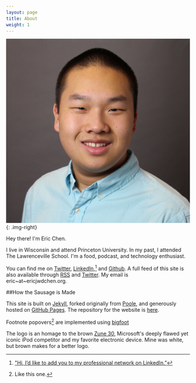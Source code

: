 ```yaml
---
layout: page
title: About
weight: 1
---
```


![Eric Chen headshot](/assets/2015/01/headshot-eric-chen.jpg){: .img-right}

Hey there! I'm Eric Chen.

I live in Wisconsin and attend Princeton University. In my past, I attended The Lawrenceville School. I'm a food, podcast, and technology enthusiast.

You can find me on [Twitter](https://twitter.com/ericjwdchen), [LinkedIn](https://www.linkedin.com/in/ericjwdchen),[^1] and [Github](https://github.com/ericjwdchen). A full feed of this site is also available through [RSS](http://ericjwdchen.org/rss.xml) and [Twitter](https://twitter.com/ericjwdchen_org). My email is eric~at~ericjwdchen.org.

##How the Sausage is Made

This site is built on [Jekyll](http://jekyllrb.com/), forked originally from [Poole](http://getpoole.com/), and generously hosted on [GitHub Pages](https://pages.github.com/). The repository for the website is [here](https://github.com/ericjwdchen/ericjwdchen.github.io).

Footnote popovers[^2] are implemented using [bigfoot][bf]

The logo is an homage to the brown [Zune 30](http://en.wikipedia.org/wiki/Zune_30), Microsoft's deeply flawed yet iconic iPod competitor and my favorite electronic device. Mine was white, but brown makes for a better logo.

[bf]: http://www.bigfootjs.com/

[^1]: ["Hi, I’d like to add you to my professional network on LinkedIn.”](http://www.newyorker.com/cartoons/issue-cartoons/cartoons-from-the-october-5-2015-issue)

[^2]: Like this one.
